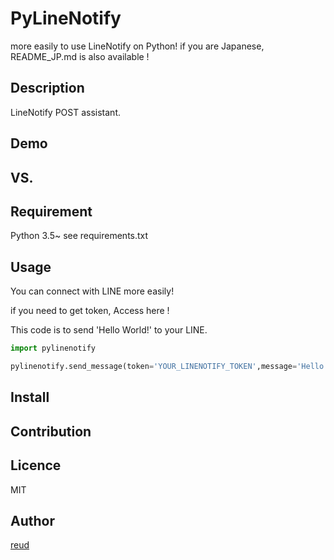 PyLineNotify
====

more easily to use LineNotify on Python!
if you are Japanese, README_JP.md is also available !

## Description

LineNotify POST assistant.

## Demo



## VS. 

## Requirement
Python 3.5~
see requirements.txt

## Usage
You can connect with LINE more easily!

if you need to get token, Access here !

This code is to send  'Hello World!' to your LINE.
```python
import pylinenotify

pylinenotify.send_message(token='YOUR_LINENOTIFY_TOKEN',message='Hello World!')

```



## Install

## Contribution

## Licence

MIT

## Author

[reud](https://github.com/reud)

